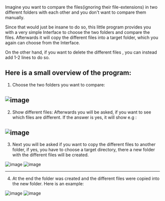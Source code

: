 Imagine you want to compare the files(ignoring their file-extensions) in two different folders with each other and you don't want to compare them manually.

Since that would just be insane to do so, this little program provides you with a very simple Interface to choose the two folders and compare the files.
Afterwards it will copy the different files into a target folder, which you again can choose from the Interface.

On the other hand, if you want to delete the different files , you can instead add 1-2 lines to do so.

Here is a small overview of the program:
------------------------------------------------------
1. Choose the two folders you want to compare:

  ![image](https://user-images.githubusercontent.com/95490948/163706952-500e25e6-6650-4f7e-af07-51804f0650a5.png)
------------------------------------------------------
2. Show different files: Afterwards you will be asked, if you want to see which files are different. If the answer is yes, it will show e.g :

  ![image](https://user-images.githubusercontent.com/95490948/163707006-b5866156-15b0-4a6d-a15b-591bb96995f0.png)
------------------------------------------------------
3. Next you will be asked if you want to copy the different files to another folder, if yes, you have to choose a target directory, there a new folder with the different files will be created.

![image](https://user-images.githubusercontent.com/95490948/163707099-512369f0-7196-49f9-9171-d1fc9c23416c.png)       ![image](https://user-images.githubusercontent.com/95490948/163707104-b21f3154-7961-4ea6-8a12-6cda25b15367.png)

------------------------------------------------------
4. At the end the folder was created and the different files were copied into the new folder. Here is an example:

![image](https://user-images.githubusercontent.com/95490948/163707199-b3598109-691a-4b8b-9d41-beb695ba0f3c.png)  ![image](https://user-images.githubusercontent.com/95490948/163707208-0ccb5162-dbeb-4c7e-b79c-ddf1137110dc.png)



